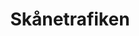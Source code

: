 ---
title: "Skånetrafiken"
link: "https://www.skanetrafiken.se/"
image: "/media/2021/12/skanetrafiken.webp"
---